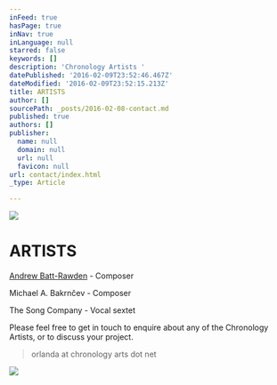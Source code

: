 ```yaml
---
inFeed: true
hasPage: true
inNav: true
inLanguage: null
starred: false
keywords: []
description: 'Chronology Artists '
datePublished: '2016-02-09T23:52:46.467Z'
dateModified: '2016-02-09T23:52:15.213Z'
title: ARTISTS
author: []
sourcePath: _posts/2016-02-08-contact.md
published: true
authors: []
publisher:
  name: null
  domain: null
  url: null
  favicon: null
url: contact/index.html
_type: Article

---
```

![](https://the-grid-user-content.s3-us-west-2.amazonaws.com/01e13f6b-b415-41b2-abe2-ecf5b6ea60b1.jpg)

# ARTISTS

[Andrew Batt-Rawden][0][][1] - Composer

Michael A. Bakrnčev - Composer

The Song Company - Vocal sextet

Please feel free to get in touch to enquire about any of the Chronology Artists, or to discuss your project. 
> 
> orlanda at chronology arts dot net 

![](https://the-grid-user-content.s3-us-west-2.amazonaws.com/25cb16e7-7cb9-4cfa-88d2-b56af9455d1e.jpg)

[0]: http://www.chronologyarts.net/andrew-batt-rawden/
[1]: http://thegrid.ai/chronologyarts/andrew-batt-rawden/